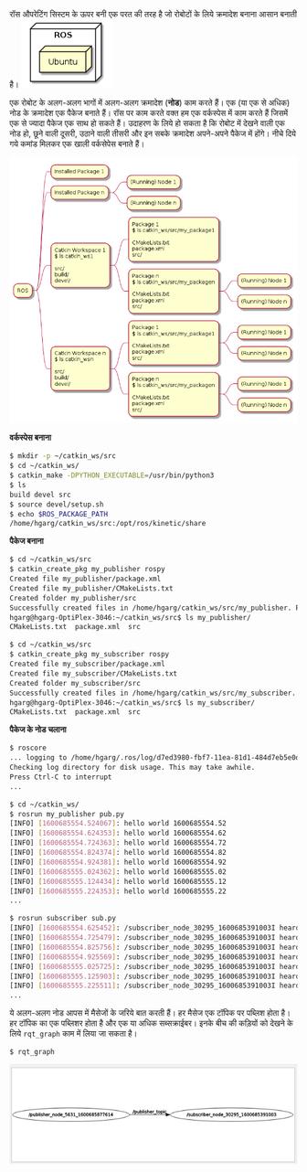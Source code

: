 रॉस औपरेटिंग सिस्टम के ऊपर बनी एक परत की तरह है जो रोबोटों के लिये क्रमादेश बनाना आसान बनाती है। 
![परत](/assets/ros.png)

एक रोबोट के अलग-अलग भागों में अलग-अलग क्रमादेश (**नोड**) काम करते हैं। एक (या एक से अधिक) नोड के क्रमादेश एक पैकेज बनाते हैं। रॉस पर काम करते वक्त हम एक वर्कस्पेस में काम करते हैं जिसमें एक से ज्यादा पैकेज एक साथ हो सकते हैं। उदाहरण के लिये हो सकता है कि रोबोट में देखने वाली एक नोड हो, छूने वाली दूसरी, उठाने वाली तीसरी और इन सबके क्रमादेश अपने-अपने पैकेज में होंगे। नीचे दिये गये कमांड मिलकर एक खाली वर्कसेपेस बनाते हैं।

![नोड](/assets/ros-2.png)

**वर्कस्पेस बनाना**
```bash
$ mkdir -p ~/catkin_ws/src
$ cd ~/catkin_ws/
$ catkin_make -DPYTHON_EXECUTABLE=/usr/bin/python3
$ ls
build devel src
$ source devel/setup.sh
$ echo $ROS_PACKAGE_PATH
/home/hgarg/catkin_ws/src:/opt/ros/kinetic/share
```
**पैकेज बनाना**
```bash
$ cd ~/catkin_ws/src
$ catkin_create_pkg my_publisher rospy
Created file my_publisher/package.xml
Created file my_publisher/CMakeLists.txt
Created folder my_publisher/src
Successfully created files in /home/hgarg/catkin_ws/src/my_publisher. Please adjust the values in package.xml.
hgarg@hgarg-OptiPlex-3046:~/catkin_ws/src$ ls my_publisher/
CMakeLists.txt  package.xml  src
```
```bash
$ cd ~/catkin_ws/src
$ catkin_create_pkg my_subscriber rospy
Created file my_subscriber/package.xml
Created file my_subscriber/CMakeLists.txt
Created folder my_subscriber/src
Successfully created files in /home/hgarg/catkin_ws/src/my_subscriber. Please adjust the values in package.xml.
hgarg@hgarg-OptiPlex-3046:~/catkin_ws/src$ ls my_subscriber/
CMakeLists.txt  package.xml  src
```

**पैकेज के नोड चलाना**
```bash
$ roscore
... logging to /home/hgarg/.ros/log/d7ed3980-fbf7-11ea-81d1-484d7eb5e0d9/roslaunch-hgarg-OptiPlex-3046-24720.log
Checking log directory for disk usage. This may take awhile.
Press Ctrl-C to interrupt
...
```

```bash
$ cd ~/catkin_ws/
$ rosrun my_publisher pub.py
[INFO] [1600685554.524067]: hello world 1600685554.52
[INFO] [1600685554.624353]: hello world 1600685554.62
[INFO] [1600685554.724363]: hello world 1600685554.72
[INFO] [1600685554.824374]: hello world 1600685554.82
[INFO] [1600685554.924381]: hello world 1600685554.92
[INFO] [1600685555.024362]: hello world 1600685555.02
[INFO] [1600685555.124434]: hello world 1600685555.12
[INFO] [1600685555.224353]: hello world 1600685555.22
...
```

```bash
$ rosrun subscriber sub.py
[INFO] [1600685554.625452]: /subscriber_node_30295_1600685391003I heard hello world 1600685554.62
[INFO] [1600685554.725479]: /subscriber_node_30295_1600685391003I heard hello world 1600685554.72
[INFO] [1600685554.825756]: /subscriber_node_30295_1600685391003I heard hello world 1600685554.82
[INFO] [1600685554.925569]: /subscriber_node_30295_1600685391003I heard hello world 1600685554.92
[INFO] [1600685555.025725]: /subscriber_node_30295_1600685391003I heard hello world 1600685555.02
[INFO] [1600685555.125903]: /subscriber_node_30295_1600685391003I heard hello world 1600685555.12
[INFO] [1600685555.225511]: /subscriber_node_30295_1600685391003I heard hello world 1600685555.22
...
```

ये अलग-अलग नोड आपस में मैसेजों के जरिये बात करती हैं। हर मैसेज एक टॉपिक पर पब्लिश होता है। हर टॉपिक का एक पब्लिशर होता है और एक या अधिक सब्सक्राईबर। इनके बीच की कड़ियों को देखने के लिये `rqt_graph` काम में लिया जा सकता है।
```
$ rqt_graph
```
![नोड](/assets/rqt_graph.png)

